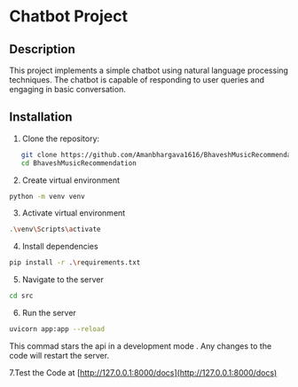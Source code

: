 # Chatbot Project

## Description
This project implements a simple chatbot using natural language processing techniques. The chatbot is capable of responding to user queries and engaging in basic conversation.


## Installation
1. Clone the repository: 
```bash 
   git clone https://github.com/Amanbhargava1616/BhaveshMusicRecommendation.git
   cd BhaveshMusicRecommendation
   ```
2. Create virtual environment

```bash
python -m venv venv


```

3. Activate virtual environment

```bash
.\venv\Scripts\activate
```

4. Install dependencies
```bash
pip install -r .\requirements.txt
```

5. Navigate to the server
```bash
cd src
````
6. Run the server
```bash
uvicorn app:app --reload
```
This commad stars the api in a development mode . Any changes to the code will restart the server.


7.Test the Code at [http://127.0.0.1:8000/docs](http://127.0.0.1:8000/docs)